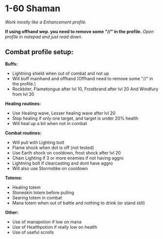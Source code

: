# 1-60 Shaman
_Work mostly like a Enhancement profile._

**If using offhand wep. you need to remove some "//" in the profile.**  _Open profile in notepad and just read down._

## **Combat profile setup:**

**Buffs:**
- Lightning shield when out of combat and not up
- Will buff mainhand and offhand (Offhand need to remove some "//" in the profile.)
- Rockbiter, Flametongue after lvl 10, Frostbrand after lvl 20 And Windfury from lvl 30

**Healing routines:**
- Use Healing wave, Lesser healing wave after lvl 20
- Stop healing if only one target, and target is under 20% health
- Will heal up a bit when not in combat

**Combat routines:**
- Will pull with Lighting bolt
- Flame shock when dot is off (not tested)
- Use Earth shock on cooldown, frost shock after lvl 20
- Chain Lighting if 3 or more enemies if not having aggro
- Lightning bolt if clearcasting and dont have aggro
- Will also use Stormstike on cooldown

**Totems:**
- Healing totem
- Stoneskin totem before pulling
- Searing totem in combat
- Mana totem when out of battle and nothing to drink (or stand still)

**Other:**
- Use of manapotion if low on mana
- Use of Healthpotion if really low on health
- Use of useful scrolls